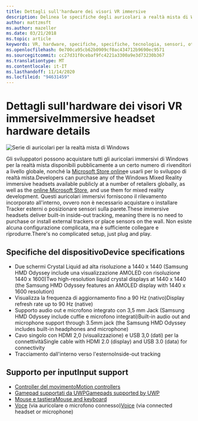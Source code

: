 ```yaml
---
title: Dettagli sull'hardware dei visori VR immersive
description: Delinea le specifiche degli auricolari a realtà mista di Windows, distribuendo VR con rilevamento interno (nessuna configurazione esterna necessaria).
author: mattzmsft
ms.author: mazeller
ms.date: 03/21/2018
ms.topic: article
keywords: VR, hardware, specifiche, specifiche, tecnologia, sensori, ottica, visualizzazione
ms.openlocfilehash: 0e700ca95cb62b0909cf0ac434712b9690ec9571
ms.sourcegitcommit: cc27d31f0cebaf9fc4221a3300a9e3d73230b367
ms.translationtype: MT
ms.contentlocale: it-IT
ms.lasthandoff: 11/14/2020
ms.locfileid: "94631459"
---
```

# <a name="immersive-headset-hardware-details"></a><span data-ttu-id="f0974-104">Dettagli sull'hardware dei visori VR immersive</span><span class="sxs-lookup"><span data-stu-id="f0974-104">Immersive headset hardware details</span></span>

![Serie di auricolari per la realtà mista di Windows](images/MR-headsets.png)

<span data-ttu-id="f0974-106">Gli sviluppatori possono acquistare tutti gli auricolari immersivi di Windows per la realtà mista disponibili pubblicamente a un certo numero di rivenditori a livello globale, nonché la [Microsoft Store online](https://www.microsoft.com/store/collections/VRandMixedrealityheadsets)e usarli per lo sviluppo di realtà mista.</span><span class="sxs-lookup"><span data-stu-id="f0974-106">Developers can purchase any of the Windows Mixed Reality immersive headsets available publicly at a number of retailers globally, as well as the [online Microsoft Store](https://www.microsoft.com/store/collections/VRandMixedrealityheadsets), and use them for mixed reality development.</span></span> <span data-ttu-id="f0974-107">Questi auricolari immersivi forniscono il rilevamento incorporato all'interno, ovvero non è necessario acquistare o installare Tracker esterni o posizionare sensori sulla parete.</span><span class="sxs-lookup"><span data-stu-id="f0974-107">These immersive headsets deliver built-in inside-out tracking, meaning there is no need to purchase or install external trackers or place sensors on the wall.</span></span> <span data-ttu-id="f0974-108">Non esiste alcuna configurazione complicata, ma è sufficiente collegare e riprodurre.</span><span class="sxs-lookup"><span data-stu-id="f0974-108">There's no complicated setup, just plug and play.</span></span>

## <a name="device-specifications"></a><span data-ttu-id="f0974-109">Specifiche del dispositivo</span><span class="sxs-lookup"><span data-stu-id="f0974-109">Device specifications</span></span>
* <span data-ttu-id="f0974-110">Due schermi Crystal Liquid ad alta risoluzione a 1440 x 1440 (Samsung HMD Odyssey include una visualizzazione AMOLED con risoluzione 1440 x 1600)</span><span class="sxs-lookup"><span data-stu-id="f0974-110">Two high-resolution liquid crystal displays at 1440 x 1440 (the Samsung HMD Odyssey features an AMOLED display with 1440 x 1600 resolution)</span></span>
* <span data-ttu-id="f0974-111">Visualizza la frequenza di aggiornamento fino a 90 Hz (nativo)</span><span class="sxs-lookup"><span data-stu-id="f0974-111">Display refresh rate up to 90 Hz (native)</span></span>
* <span data-ttu-id="f0974-112">Supporto audio out e microfono integrato con 3,5 mm Jack (Samsung HMD Odyssey include cuffie e microfono integrati)</span><span class="sxs-lookup"><span data-stu-id="f0974-112">Built-in audio out and microphone support through 3.5mm jack (the Samsung HMD Odyssey includes built-in headphones and microphone)</span></span>
* <span data-ttu-id="f0974-113">Cavo singolo con HDMI 2,0 (visualizzazione) e USB 3,0 (dati) per la connettività</span><span class="sxs-lookup"><span data-stu-id="f0974-113">Single cable with HDMI 2.0 (display) and USB 3.0 (data) for connectivity</span></span>
* <span data-ttu-id="f0974-114">Tracciamento dall'interno verso l'esterno</span><span class="sxs-lookup"><span data-stu-id="f0974-114">Inside-out tracking</span></span>

## <a name="input-support"></a><span data-ttu-id="f0974-115">Supporto per input</span><span class="sxs-lookup"><span data-stu-id="f0974-115">Input support</span></span>
* [<span data-ttu-id="f0974-116">Controller del movimento</span><span class="sxs-lookup"><span data-stu-id="f0974-116">Motion controllers</span></span>](../design/motion-controllers.md)
* [<span data-ttu-id="f0974-117">Gamepad supportati da UWP</span><span class="sxs-lookup"><span data-stu-id="f0974-117">Gamepads supported by UWP</span></span>](hardware-accessories.md)
* [<span data-ttu-id="f0974-118">Mouse e tastiera</span><span class="sxs-lookup"><span data-stu-id="f0974-118">Mouse and keyboard</span></span>](hardware-accessories.md)
* <span data-ttu-id="f0974-119">[Voce](../design/voice-input.md) (via auricolare o microfono connesso)</span><span class="sxs-lookup"><span data-stu-id="f0974-119">[Voice](../design/voice-input.md) (via connected headset or microphone)</span></span>

